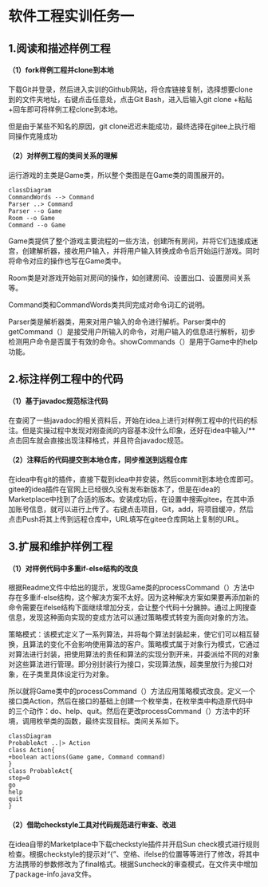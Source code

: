 # 软件工程实训任务一

## 1.阅读和描述样例工程

#### （1）fork样例工程并clone到本地

下载Git并登录，然后进入实训的Github网站，将仓库链接复制，选择想要clone到的文件夹地址，右键点击任意处，点击Git Bash，进入后输入git clone +粘贴+回车即可将样例工程clone到本地。

但是由于某些不知名的原因，git clone迟迟未能成功，最终选择在gitee上执行相同操作克隆成功

#### （2）对样例工程的类间关系的理解

运行游戏的主类是Game类，所以整个类图是在Game类的周围展开的。

~~~mermaid
classDiagram
CommandWords --> Command
Parser ..> Command
Parser --o Game
Room --o Game
Command --o Game
~~~



Game类提供了整个游戏主要流程的一些方法，创建所有房间，并将它们连接成迷宫，创建解析器，接收用户输入，并将用户输入转换成命令后开始运行游戏。同时将命令对应的操作也写在Game类中。

Room类是对游戏开始前对房间的操作，如创建房间、设置出口、设置房间关系等。

Command类和CommandWords类共同完成对命令词汇的说明。

Parser类是解析器类，用来对用户输入的命令进行解析。Parser类中的getCommand（）是接受用户所输入的命令，对用户输入的信息进行解析，初步检测用户命令是否属于有效的命令。showCommands（）是用于Game中的help功能。

## 2.标注样例工程中的代码

#### （1）基于javadoc规范标注代码

在查阅了一些javadoc的相关资料后，开始在idea上进行对样例工程中的代码的标注。但是实操过程中发现对刚查阅的内容基本没什么印象，还好在idea中输入/**点击回车就会直接出现注释格式，并且符合javadoc规范。

#### （2）注释后的代码提交到本地仓库，同步推送到远程仓库

在idea中有git的插件，直接下载到idea中并安装，然后commit到本地仓库即可。gitee的idea插件在官网上已经很久没有发布新版本了，但是在idea的Marketplace中找到了合适的版本。安装成功后，在设置中搜索gitee，在其中添加账号信息，就可以进行上传了。右键点击项目，Git，add，将项目缓冲，然后点击Push将其上传到远程仓库中，URL填写在gitee仓库网站上复制的URL。

## 3.扩展和维护样例工程

#### （1）对样例代码中多重if-else结构的改良

根据Readme文件中给出的提示，发现Game类的processCommand（）方法中存在多重if-else结构，这个解决方案不太好。因为这种解决方案如果要再添加新的命令需要在ifelse结构下面继续增加分支，会让整个代码十分臃肿。通过上网搜查信息，发现这种面向实现的变成方法可以通过策略模式转变为面向对象的方法。

策略模式：该模式定义了一系列算法，并将每个算法封装起来，使它们可以相互替换，且算法的变化不会影响使用算法的客户。策略模式属于对象行为模式，它通过对算法进行封装，把使用算法的责任和算法的实现分割开来，并委派给不同的对象对这些算法进行管理。即分别封装行为接口，实现算法族，超类里放行为接口对象，在子类里具体设定行为对象。

所以就将Game类中的processCommand（）方法应用策略模式改良。定义一个接口类Action，然后在接口的基础上创建一个枚举类，在枚举类中构造原代码中的三个动作：do、help、quit。然后在更改processCommand（）方法中的环境，调用枚举类的函数，最终实现目标。类间关系如下。

~~~mermaid
classDiagram
ProbableAct ..|> Action
class Action{
+boolean actions(Game game, Command command)
}
class ProbableAct{
stop=0
go
help
quit
}
~~~

#### （2）借助checkstyle工具对代码规范进行审查、改进

在idea自带的Marketplace中下载checkstyle插件并开启Sun check模式进行规则检查。根据checkstyle的提示对“{”、空格、ifelse的位置等等进行了修改，将其中方法携带的参数修改为了final格式。根据Suncheck的审查模式，在文件夹中增加了package-info.java文件。

